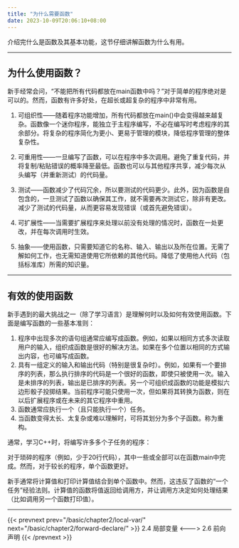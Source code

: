 ```yaml
---
title: "为什么需要函数"
date: 2023-10-09T20:06:10+08:00
---
```


介绍完什么是函数及其基本功能，这节仔细讲解函数为什么有用。

***
## 为什么使用函数？

新手经常会问，“不能把所有代码都放在main函数中吗？”对于简单的程序绝对是可以的。然而，函数有许多好处，在超长或超复杂的程序中非常有用。

1. 可组织性——随着程序功能增加，所有代码都放在main()中会变得越来越复杂。函数像一个迷你程序，能独立于主程序编写，不必在编写时考虑程序的其余部分。将复杂的程序简化为更小、更易于管理的模块，降低程序管理的整体复杂性。

2. 可重用性——一旦编写了函数，可以在程序中多次调用。避免了重复代码，并将复制/粘贴错误的概率降至最低。函数也可以与其他程序共享，减少每次从头编写（并重新测试）的代码量。

3. 测试——函数减少了代码冗余，所以要测试的代码更少。此外，因为函数是自包含的，一旦测试了函数以确保其工作，就不需要再次测试它，除非有更改。减少了测试的代码量，从而更容易发现错误（或首先避免错误）。

4. 可扩展性——当需要扩展程序来处理以前没有处理的情况时，函数在一处更改，并在每次调用时生效。

5. 抽象——使用函数，只需要知道它的名称、输入、输出以及所在位置。无需了解如何工作，也无需知道使用它所依赖的其他代码。降低了使用他人代码（包括标准库）所需的知识量。

***
## 有效的使用函数

新手遇到的最大挑战之一（除了学习语言）是理解何时以及如何有效使用函数。下面是编写函数的一些基本准则：

1. 程序中出现多次的语句组通常应编写成函数。例如，如果以相同方式多次读取用户的输入，组织成函数是很好的解决方法。如果在多个位置以相同的方式输出内容，也可编写成函数。
2. 具有一组定义的输入和输出代码（特别是很复杂时）。例如，如果有一个要排序的列表，那么执行排序的代码是一个很好的函数，即使只被使用一次。输入是未排序的列表，输出是已排序的列表。另一个可组织成函数的功能是模拟六边形骰子投掷结果。当前程序可能只使用一次，但如果将其转换为函数，则在以后扩展程序或在未来的其它程序中重用。
3. 函数通常应执行一个（且只能执行一个）任务。
4. 当函数变得太长、太复杂或难以理解时，可将其划分为多个子函数。称为重构。

通常，学习C++时，将编写许多多个子任务的程序：

对于琐碎的程序（例如，少于20行代码），其中一些或全部可以在函数main中完成。然而，对于较长的程序，单个函数更好。

新手通常将计算值和打印计算值结合到单个函数中。然而，这违反了函数的“一个任务”经验法则。计算值的函数将值返回给调用方，并让调用方决定如何处理结果（比如调用另一个函数打印值）。

***

{{< prevnext prev="/basic/chapter2/local-var/" next="/basic/chapter2/forward-declare/" >}}
2.4 局部变量
<--->
2.6 前向声明
{{< /prevnext >}}
